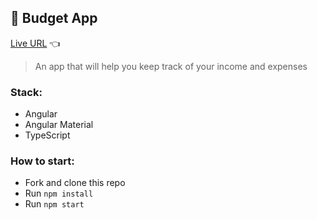 ## 💸 Budget App

[Live URL](https://ng-budget-app.vercel.app/) 👈

> An app that will help you keep track of your income and expenses

### Stack:

- Angular
- Angular Material
- TypeScript

### How to start:

- Fork and clone this repo
- Run `npm install`
- Run `npm start`
